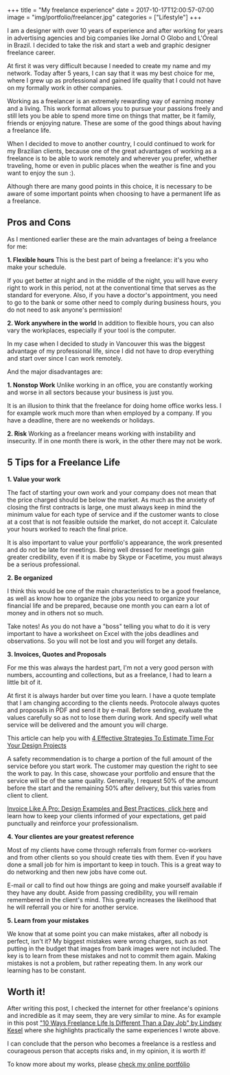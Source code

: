 +++
title = "My freelance experience"
date = 2017-10-17T12:00:57-07:00
image = "img/portfolio/freelancer.jpg"
categories = ["Lifestyle"]
+++

I am a designer with over 10 years of experience and after working for years in advertising agencies and big companies like Jornal O Globo and L'Óreal in Brazil. I decided to take the risk and start a web and graphic designer freelance career.
<!--more-->

At first it was very difficult because I needed to create my name and my network. Today after 5 years, I can say that it was my best choice for me, where I grew up as professional and gained life quality that I could not have on my formally work in other companies.

Working as a freelancer is an extremely rewarding way of earning money and a living. This work format allows you to pursue your passions freely and still lets you be able to spend more time on things that matter, be it family, friends or enjoying nature. These are some of the good things about having a freelance life.

When I decided to move to another country, I could continued to work for my Brazilian clients, because one of the great advantages of working as a freelance is to be able to work remotely and wherever you prefer, whether traveling, home or even in public places when the weather is fine and you want to enjoy the sun :).

Although there are many good points in this choice, it is necessary to be aware of some important points when choosing to have a permanent life as a freelance.

## Pros and Cons

As I mentioned earlier these are the main advantages of being a freelance for me:

**1. Flexible hours**
This is the best part of being a freelance: it's you who make your schedule.

If you get better at night and in the middle of the night, you will have every right to work in this period, not at the conventional time that serves as the standard for everyone. Also, if you have a doctor's appointment, you need to go to the bank or some other need to comply during business hours, you do not need to ask anyone's permission!

**2. Work anywhere in the world**
In addition to flexible hours, you can also vary the workplaces, especially if your tool is the computer.

In my case when I decided to study in Vancouver this was the biggest advantage of my professional life, since I did not have to drop everything and start over since I can work remotely.

And the major disadvantages are:

**1. Nonstop Work**
Unlike working in an office, you are constantly working and worse in all sectors because your business is just you.

It is an illusion to think that the freelance for doing home office works less. I for example work much more than when employed by a company. If you have a deadline, there are no weekends or holidays.

**2. Risk**
Working as a freelancer means working with instability and insecurity. If in one month there is work, in the other there may not be work.


## 5 Tips for a Freelance Life

**1. Value your work**

The fact of starting your own work and your company does not mean that the price charged should be below the market. As much as the anxiety of closing the first contracts is large, one must always keep in mind the minimum value for each type of service and if the customer wants to close at a cost that is not feasible outside the market, do not accept it. Calculate your hours worked to reach the final price.

It is also important to value your portfolio's appearance, the work presented and do not be late for meetings. Being well dressed for meetings gain greater credibility, even if it is mabe by Skype or Facetime, you must always be a serious professional.

**2. Be organized**

I think this would be one of the main characteristics to be a good freelance, as well as know how to organize the jobs you need to organize your financial life and be prepared, because one month you can earn a lot of money and in others not so much.

Take notes! As you do not have a "boss" telling you what to do it is very important to have a worksheet on Excel with the jobs deadlines and observations. So you will not be lost and you will forget any details.

**3. Invoices, Quotes and Proposals**

For me this was always the hardest part, I'm not a very good person with numbers, accounting and collections, but as a freelance, I had to learn a little bit of it.

At first it is always harder but over time you learn. I have a quote template that I am changing according to the clients needs. Protocole always quotes and proposals in PDF and send it by e-mail. Before sending, evaluate the values ​​carefully so as not to lose them during work. And specify well what service will be delivered and the amount you will charge.

This article can help you with [4 Effective Strategies To Estimate Time For Your Design Projects](https://www.smashingmagazine.com/2009/06/effective-strategy-to-estimate-time-for-your-design-projects/)

A safety recommendation is to charge a portion of the full amount of the service before you start work. The customer may question the right to see the work to pay. In this case, showcase your portfolio and ensure that the service will be of the same quality. Generally, I request 50% of the amount before the start and the remaining 50% after delivery, but this varies from client to client.

[Invoice Like A Pro: Design Examples and Best Practices, click here](https://www.smashingmagazine.com/2009/11/invoice-like-a-pro/) and learn how to keep your clients informed of your expectations, get paid punctually and reinforce your professionalism. 

**4. Your clientes are your greatest reference**

Most of my clients have come through referrals from former co-workers and from other clients so you should create ties with them. Even if you have done a small job for him is important to keep in touch. This is a great way to do networking and then new jobs have come out.

E-mail or call to find out how things are going and make yourself available if they have any doubt. Aside from passing credibility, you will remain remembered in the client's mind. This greatly increases the likelihood that he will referrall you or hire for another service.

**5. Learn from your mistakes**

We know that at some point you can make mistakes, after all nobody is perfect, isn't it? My biggest mistakes were wrong charges, such as not putting in the budget that images from bank images were not included. The key is to learn from these mistakes and not to commit them again. Making mistakes is not a problem, but rather repeating them. In any work our learning has to be constant.

## Worth it!

After writing this post, I checked the internet for other freelance's opinions and incredible as it may seem, they are very similar to mine. 
As for example in this post ["10 Ways Freelance Life Is Different Than a Day Job" by Lindsey Kesel](https://www.huffingtonpost.com/lindsey-kesel/10-ways-freelance-life-is-different-than-a-day-job_b_7020054.html) where she highlights practically the same experiences I wrote above.

I can conclude that the person who becomes a freelance is a restless and courageous person that accepts risks and, in my opinion, it is worth it!


To know more about my works, please [check my online portfólio](http://www.fernandameira.com/ "Fernanda Meira Portfolio")
